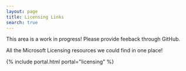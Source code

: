 ```yaml
---
layout: page
title: Licensing Links
search: true
---
```


This area is a work in progress! Please provide feeback through GitHub. 

All the Microsoft Licensing resources we could find in one place!

{% include portal.html portal="licensing" %}
